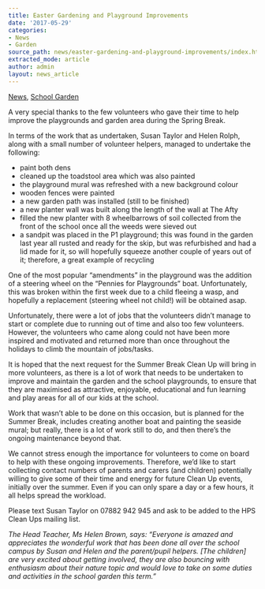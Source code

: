 ```yaml
---
title: Easter Gardening and Playground Improvements
date: '2017-05-29'
categories:
- News
- Garden
source_path: news/easter-gardening-and-playground-improvements/index.html
extracted_mode: article
author: admin
layout: news_article
---
```

[News](/news/), [School Garden](category/garden/)

A very special thanks to the few volunteers who gave their time to help improve the playgrounds and garden area during the Spring Break.

In terms of the work that as undertaken, Susan Taylor and Helen Rolph, along with a small number of volunteer helpers, managed to undertake the following:

- paint both dens
- cleaned up the toadstool area which was also painted
- the playground mural was refreshed with a new background colour
- wooden fences were painted
- a new garden path was installed (still to be finished)
- a new planter wall was built along the length of the wall at The Afty
- filled the new planter with 8 wheelbarrows of soil collected from the front of the school once all the weeds were sieved out
- a sandpit was placed in the P1 playground; this was found in the garden last year all rusted and ready for the skip, but was refurbished and had a lid made for it, so will hopefully squeeze another couple of years out of it; therefore, a great example of recycling

One of the most popular “amendments” in the playground was the addition of a steering wheel on the “Pennies for Playgrounds” boat. Unfortunately, this was broken within the first week due to a child fleeing a wasp, and hopefully a replacement (steering wheel not child!) will be obtained asap.

Unfortunately, there were a lot of jobs that the volunteers didn’t manage to start or complete due to running out of time and also too few volunteers. However, the volunteers who came along could not have been more inspired and motivated and returned more than once throughout the holidays to climb the mountain of jobs/tasks.

It is hoped that the next request for the Summer Break Clean Up will bring in more volunteers, as there is a lot of work that needs to be undertaken to improve and maintain the garden and the school playgrounds, to ensure that they are maximised as attractive, enjoyable, educational and fun learning and play areas for all of our kids at the school.

Work that wasn’t able to be done on this occasion, but is planned for the Summer Break, includes creating another boat and painting the seaside mural; but really, there is a lot of work still to do, and then there’s the ongoing maintenance beyond that.

We cannot stress enough the importance for volunteers to come on board to help with these ongoing improvements. Therefore, we’d like to start collecting contact numbers of parents and carers (and children) potentially willing to give some of their time and energy for future Clean Up events, initially over the summer. Even if you can only spare a day or a few hours, it all helps spread the workload.

Please text Susan Taylor on 07882 942 945 and ask to be added to the HPS Clean Ups mailing list.

_The Head Teacher, Ms Helen Brown, says: “Everyone is amazed and appreciates the wonderful work that has been done all over the school campus by Susan and Helen and the parent/pupil helpers. [The children] are very excited about getting involved, they are also bouncing with enthusiasm about their nature topic and would love to take on some duties and activities in the school garden this term.”_
